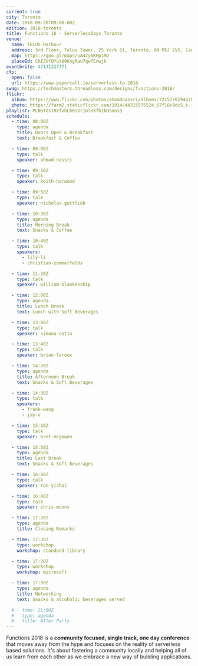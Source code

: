 ```yaml
---
current: true
city: Toronto
date: 2018-09-28T09:00:00Z
edition: 2018-toronto
title: Functions 18 - ServerlessDays Toronto
venue: 
  name: TELUS Harbour
  address: 3rd Floor, Telus Tower, 25 York St, Toronto, ON M5J 2V5, Canada
  map: https://goo.gl/maps/uA4Zy6KHp1M2
  placeId: ChIJVfQYutQ0K4gRau7qw7Cnwjk
eventbrite: 47131227771
cfp: 
  open: false
  url: https://www.papercall.io/serverless-to-2018
swag: https://techmasters.threadless.com/designs/functions-2018/
flickr:
  album: https://www.flickr.com/photos/ahmadnassri/albums/72157701944708385
  photo: https://farm2.staticflickr.com/1914/44315575524_67f16c9dc5_k.jpg
playlist: PLNoTOsTRYfvhLh8sVrI6lHXfhIbDSons3
schedule:
  - time: 08:00Z
    type: agenda
    title: Doors Open & Breakfast
    text: Breakfast & Coffee

  - time: 09:00Z
    type: talk
    speaker: ahmad-nassri

  - time: 09:10Z
    type: talk
    speaker: keith-horwood

  - time: 09:50Z
    type: talk
    speaker: nicholas-gottlieb

  - time: 10:30Z
    type: agenda
    title: Morning Break
    text: Snacks & Coffee

  - time: 10:40Z
    type: talk
    speakers: 
      - lily-li
      - christian-zommerfelds

  - time: 11:20Z
    type: talk
    speaker: william-blankenship

  - time: 12:00Z
    type: agenda
    title: Lunch Break
    text: Lunch with Soft Beverages

  - time: 13:00Z
    type: talk
    speaker: simona-cotin

  - time: 13:40Z
    type: talk
    speaker: brian-leroux

  - time: 14:20Z
    type: agenda
    title: Afternoon Break
    text: Snacks & Soft Beverages

  - time: 14:30Z
    type: talk
    speakers: 
      - frank-wang
      - jay-v

  - time: 15:10Z
    type: talk
    speaker: bret-mcgowen

  - time: 15:50Z
    type: agenda
    title: Last Break
    text: Snacks & Soft Beverages

  - time: 16:00Z
    type: talk
    speaker: ron-yishai

  - time: 16:40Z
    type: talk
    speaker: chris-munns

  - time: 17:20Z
    type: agenda
    title: Closing Remarks

  - time: 17:30Z
    type: workshop
    workshop: standard-library

  - time: 17:30Z
    type: workshop
    workshop: microsoft

  - time: 17:30Z
    type: agenda
    title: Networking
    text: Snacks & alcoholic beverages served

  # - time: 21:00Z
  #   type: agenda
  #   title: After Party
---
```


Functions 2018 is a **community focused, single track, one day conference** that moves away from the hype and focuses on the reality of serverless based solutions. It's about fostering a community locally and helping all of us learn from each other as we embrace a new way of building applications.
